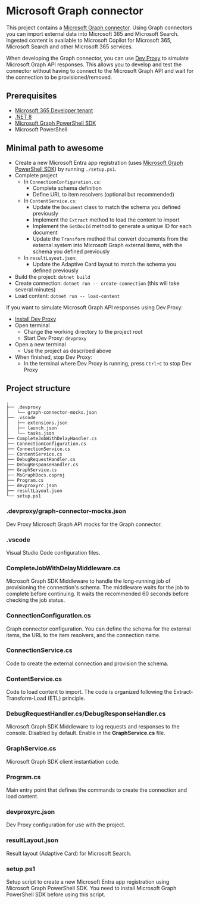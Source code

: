 # Microsoft Graph connector

This project contains a [Microsoft Graph connector](https://learn.microsoft.com/graph/connecting-external-content-connectors-overview). Using Graph connectors you can import external data into Microsoft 365 and Microsoft Search. Ingested content is available to Microsoft Copilot for Microsoft 365, Microsoft Search and other Microsoft 365 services.

When developing the Graph connector, you can use [Dev Proxy](https://aka.ms/devproxy) to simulate Microsoft Graph API responses. This allows you to develop and test the connector without having to connect to the Microsoft Graph API and wait for the connection to be provisioned/removed.

## Prerequisites

- [Microsoft 365 Developer tenant](https://developer.microsoft.com/microsoft-365/dev-program)
- [.NET 8](https://dotnet.microsoft.com/download/dotnet/8.0)
- [Microsoft Graph PowerShell SDK](https://learn.microsoft.com/powershell/microsoftgraph/installation?view=graph-powershell-1.0)
- Microsoft PowerShell

## Minimal path to awesome

- Create a new Microsoft Entra app registration (uses [Microsoft Graph PowerShell SDK](https://aka.ms/cli-m365)) by running `./setup.ps1`.
- Complete project
  - In `ConnectionConfiguration.cs`:
    - Complete schema definition
    - Define URL to item resolvers (optional but recommended)
  - In `ContentService.cs`:
    - Update the `Document` class to match the schema you defined previously
    - Implement the `Extract` method to load the content to import
    - Implement the `GetDocId` method to generate a unique ID for each document
    - Update the `Transform` method that convert documents from the external system into Microsoft Graph external items, with the schema you defined previously
  - In `resultLayout.json`:
    - Update the Adaptive Card layout to match the schema you defined previously
- Build the project: `dotnet build`
- Create connection: `dotnet run -- create-connection` (this will take several minutes)
- Load content: `dotnet run -- load-content`

If you want to simulate Microsoft Graph API responses using Dev Proxy:

- [Install Dev Proxy](https://learn.microsoft.com/microsoft-cloud/dev/dev-proxy/get-started)
- Open terminal
  - Change the working directory to the project root
  - Start Dev Proxy: `devproxy`
- Open a new terminal
  - Use the project as described above
- When finished, stop Dev Proxy:
  - In the terminal where Dev Proxy is running, press `Ctrl+C` to stop Dev Proxy

## Project structure

```text
.
├── .devproxy
│   └── graph-connector-mocks.json
├── .vscode
│   ├── extensions.json
│   ├── launch.json
│   └── tasks.json
├── CompleteJobWithDelayHandler.cs
├── ConnectionConfiguration.cs
├── ConnectionService.cs
├── ContentService.cs
├── DebugRequestHandler.cs
├── DebugResponseHandler.cs
├── GraphService.cs
├── MsGraphDocs.csproj
├── Program.cs
├── devproxyrc.json
├── resultLayout.json
└── setup.ps1
```

### .devproxy/graph-connector-mocks.json

Dev Proxy Microsoft Graph API mocks for the Graph connector.

### .vscode

Visual Studio Code configuration files.

### CompleteJobWithDelayMiddleware.cs

Microsoft Graph SDK Middleware to handle the long-running job of provisioning the connection's schema. The middleware waits for the job to complete before continuing. It waits the recommended 60 seconds before checking the job status.

### ConnectionConfiguration.cs

Graph connector configuration. You can define the schema for the external items, the URL to the item resolvers, and the connection name.

### ConnectionService.cs

Code to create the external connection and provision the schema.

### ContentService.cs

Code to load content to import. The code is organized following the Extract-Transform-Load (ETL) principle.

### DebugRequestHandler.cs/DebugResponseHandler.cs

Microsoft Graph SDK Middleware to log requests and responses to the console. Disabled by default. Enable in the **GraphService.cs** file.

### GraphService.cs

Microsoft Graph SDK client instantiation code.

### Program.cs

Main entry point that defines the commands to create the connection and load content.

### devproxyrc.json

Dev Proxy configuration for use with the project.

### resultLayout.json

Result layout (Adaptive Card) for Microsoft Search.

### setup.ps1

Setup script to create a new Microsoft Entra app registration using Microsoft Graph PowerShell SDK. You need to install Microsoft Graph PowerShell SDK before using this script.
